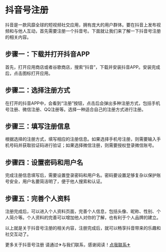 # 抖音号注册

抖音是一款风靡全球的短视频社交应用，拥有庞大的用户群体。要在抖音上发布视频和与他人互动，首先需要注册一个抖音号。下面就让我们来了解一下抖音号注册的相关内容。

## 步骤一：下载并打开抖音APP

首先，打开应用商店或者谷歌商店，搜索“抖音”，下载并安装抖音APP。安装完成后，点击图标打开应用。

## 步骤二：选择注册方式

在打开的抖音APP中，会看到“注册”按钮，点击后会弹出多种注册方式，包括手机号注册、微信注册、QQ注册等。选择一种适合自己的注册方式进行注册。

## 步骤三：填写注册信息

根据选择的注册方式，填写相应的注册信息。如果选择手机号注册，则需要输入手机号码并获取验证码进行验证；如果选择微信注册，则需要授权登录微信账号。

## 步骤四：设置密码和用户名

完成注册信息填写后，需要设置登录密码和用户名。密码要设置足够复杂以保护账号安全，用户名要简洁明了，便于他人搜索和认证。

## 步骤五：完善个人资料

注册完成后，可以进入个人资料页面，完善个人信息，包括头像、昵称、性别、个人简介等。个人资料的完善可以增加他人对你的了解，也有利于个人品牌的建立。

以上就是关于抖音号注册的相关内容，注册完成后，就可以畅享抖音带来的乐趣和社交互动了。

更多关于抖音号注册 请通过✈与我们联系，感谢阅读！[点我联系✈](https://www.k02.cc)
